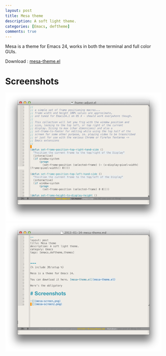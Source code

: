 ```yaml
---
layout: post
title: Mesa theme
description: A soft light theme.
categories: [Emacs, deftheme]
comments: true
---
```


Mesa is a theme for Emacs 24, works in both the terminal and full
color GUIs.

Download : [mesa-theme.el](/downloads/mesa-theme.el)

# Screenshots

![](/media/mesa-screen.png)
![](/media/mesa-screen2.png)

